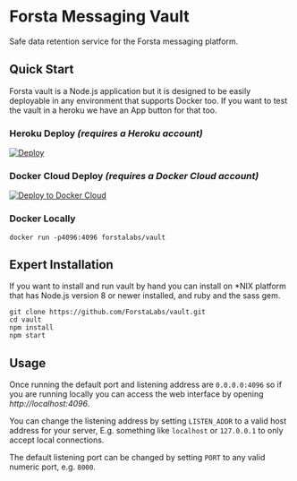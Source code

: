 Forsta Messaging Vault
========
Safe data retention service for the Forsta messaging platform.


Quick Start
--------
Forsta vault is a Node.js application but it is designed to be easily
deployable in any environment that supports Docker too.  If you want to test
the vault in a heroku we have an App button for that too.

### Heroku Deploy _(requires a Heroku account)_
[![Deploy](https://www.herokucdn.com/deploy/button.svg)](https://heroku.com/deploy?template=https://github.com/gregperk/vault/tree/wip)

### Docker Cloud Deploy _(requires a Docker Cloud account)_
[![Deploy to Docker Cloud](https://files.cloud.docker.com/images/deploy-to-dockercloud.svg)](https://cloud.docker.com/stack/deploy/)

### Docker Locally
    docker run -p4096:4096 forstalabs/vault


Expert Installation
--------
If you want to install and run vault by hand you can install on *NIX platform
that has Node.js version 8 or newer installed, and ruby and the sass gem.

    git clone https://github.com/ForstaLabs/vault.git
    cd vault
    npm install
    npm start


Usage
--------
Once running the default port and listening address are `0.0.0.0:4096` so if you are
running locally you can access the web interface by opening *http://localhost:4096*.

You can change the listening address by setting `LISTEN_ADDR` to a valid host address
for your server, E.g. something like `localhost` or `127.0.0.1` to only accept local
connections.

The default listening port can be changed by setting `PORT` to any valid numeric
port, e.g. `8000`.
